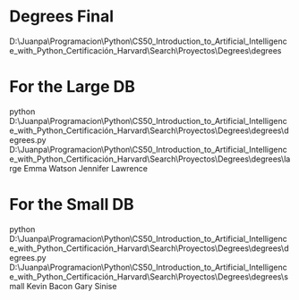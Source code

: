# Degrees Final
D:\Juanpa\Programacion\Python\CS50_Introduction_to_Artificial_Intelligence_with_Python_Certificación_Harvard\Search\Proyectos\Degrees\degrees

# For the Large DB

python D:\Juanpa\Programacion\Python\CS50_Introduction_to_Artificial_Intelligence_with_Python_Certificación_Harvard\Search\Proyectos\Degrees\degrees\degrees.py D:\Juanpa\Programacion\Python\CS50_Introduction_to_Artificial_Intelligence_with_Python_Certificación_Harvard\Search\Proyectos\Degrees\degrees\large
Emma Watson
Jennifer Lawrence

# For the Small DB

python D:\Juanpa\Programacion\Python\CS50_Introduction_to_Artificial_Intelligence_with_Python_Certificación_Harvard\Search\Proyectos\Degrees\degrees\degrees.py D:\Juanpa\Programacion\Python\CS50_Introduction_to_Artificial_Intelligence_with_Python_Certificación_Harvard\Search\Proyectos\Degrees\degrees\small
Kevin Bacon
Gary Sinise
